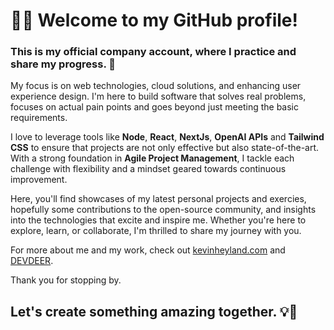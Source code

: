 # 👋🏻 Welcome to my GitHub profile!

### This is my official company account, where I practice and share my progress. 💙

My focus is on web technologies, cloud solutions, and enhancing user experience design. I'm here to build software that solves real problems, focuses on actual pain points and goes beyond just meeting the basic requirements.

I love to leverage tools like **Node**, **React**, **NextJs**, **OpenAI APIs** and **Tailwind CSS** to ensure that projects are not only effective but also state-of-the-art. With a strong foundation in **Agile Project Management**, I tackle each challenge with flexibility and a mindset geared towards continuous improvement.

Here, you'll find showcases of my latest personal projects and exercies, hopefully some contributions to the open-source community, and insights into the technologies that excite and inspire me. Whether you're here to explore, learn, or collaborate, I'm thrilled to share my journey with you.

For more about me and my work, check out [kevinheyland.com](http://kevinheyland.com) and [DEVDEER](http://devdeer.com).

Thank you for stopping by.

## Let's create something amazing together. 💡🚀

